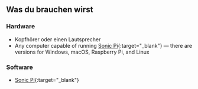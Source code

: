 ## Was du brauchen wirst

### Hardware

* Kopfhörer oder einen Lautsprecher
* Any computer capable of running [Sonic Pi](https://sonic-pi.net){:target="_blank"} — there are versions for Windows, macOS, Raspberry Pi, and Linux

### Software

* [Sonic Pi](https://sonic-pi.net){:target="_blank"}